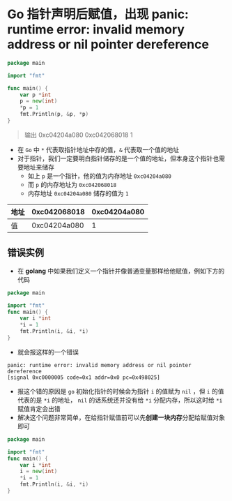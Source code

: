 # Go 指针声明后赋值，出现 panic: runtime error: invalid memory address or nil pointer dereference

```go
package main

import "fmt"

func main() {
	var p *int
	p = new(int)
	*p = 1
	fmt.Println(p, &p, *p)
}
```

> 输出
> 0xc04204a080  0xc042068018  1

- 在 `Go` 中 `*` 代表取指针地址中存的值，`&` 代表取一个值的地址
- 对于指针，我们一定要明白指针储存的是一个值的地址，但本身这个指针也需要地址来储存
  - 如上 `p` 是一个指针，他的值为内存地址 `0xc04204a080`
  - 而 `p` 的内存地址为 `0xc042068018`
  - 内存地址 `0xc04204a080` 储存的值为 `1`

| 地址 | 0xc042068018 | 0xc04204a080 |
| ---- | ------------ | ------------ |
| 值   | 0xc04204a080 | 1            |

## 错误实例

- 在 **golang** 中如果我们定义一个指针并像普通变量那样给他赋值，例如下方的代码

```go
package main

import "fmt"
func main() {
	var i *int
	*i = 1
    fmt.Println(i, &i, *i)
}	
```

- 就会报这样的一个错误

```
panic: runtime error: invalid memory address or nil pointer dereference
[signal 0xc0000005 code=0x1 addr=0x0 pc=0x498025]
```

- 报这个错的原因是 `go` 初始化指针的时候会为指针 `i` 的值赋为 `nil` ，但 `i` 的值代表的是 `*i` 的地址， `nil` 的话系统还并没有给 `*i` 分配内存，所以这时给 `*i` 赋值肯定会出错
- 解决这个问题非常简单，在给指针赋值前可以先**创建一块内存**分配给赋值对象即可

```go
package main

import "fmt"
func main() {
	var i *int
	i = new(int)
	*i = 1
	fmt.Println(i, &i, *i)
}
```

